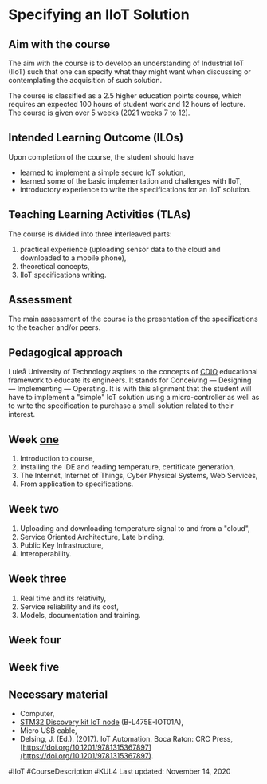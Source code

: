 
# Specifying an IIoT Solution

## Aim with the course
The aim with the course is to develop an understanding of Industrial IoT (IIoT) such that one can specify what they might want when discussing or contemplating the acquisition of such solution.

The course is classified as a 2.5 higher education points course, which requires an expected 100 hours of student work and 12 hours of lecture.
The course is given over 5 weeks (2021 weeks 7 to 12).

## Intended Learning Outcome (ILOs)
Upon completion of the course, the student should have
- learned to implement a simple secure IoT solution,
- learned some of the basic implementation and challenges with IIoT,
- introductory experience to write the specifications for an IIoT solution.

## Teaching Learning Activities (TLAs)
The course is divided into three interleaved parts:
1. practical experience (uploading sensor data to the cloud and downloaded to a mobile phone),
2. theoretical concepts,
3. IIoT specifications writing.

## Assessment
The main assessment of the course is the presentation of the specifications to the teacher and/or peers.

## Pedagogical approach
Luleå University of Technology aspires to the concepts of [CDIO](http://www.cdio.org)  educational framework to educate its engineers. It stands for Conceiving — Designing — Implementing — Operating. It is with this alignment that the student will have to implement a "simple" IoT solution using a micro-controller as well as to write the specification to purchase a small solution related to their interest.

## Week [one](/Week1/README.md)
1. Introduction to course,
2. Installing the IDE and reading temperature, certificate generation,
3. The Internet, Internet of Things, Cyber Physical Systems, Web Services,
4. From application to specifications.
## Week two
1. Uploading and downloading temperature signal to and from a "cloud",
2. Service Oriented Architecture, Late binding, 
3. Public Key Infrastructure, 
4. Interoperability.
## Week three
1. Real time and its relativity,
2. Service reliability and its cost,
3. Models, documentation and training.

## Week four

## Week five

## Necessary material
- Computer,
- [STM32 Discovery kit IoT node](https://www.st.com/en/evaluation-tools/b-l475e-iot01a.html) (B-L475E-IOT01A),
- Micro USB cable,
- Delsing, J. (Ed.). (2017). IoT Automation. Boca Raton: CRC Press, [https://doi.org/10.1201/9781315367897](https://doi.org/10.1201/9781315367897).


#IIoT #CourseDescription #KUL4
Last updated: November 14, 2020